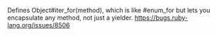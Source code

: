 Defines Object#iter_for(method), which is like #enum_for but lets you encapsulate any method, not just a yielder. https://bugs.ruby-lang.org/issues/8506
